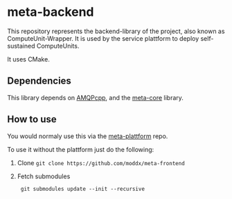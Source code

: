 # meta-backend

This repository represents the backend-library of the project, also known as ComputeUnit-Wrapper.
It is used by the service plattform to deploy self-sustained ComputeUnits.

It uses CMake.

## Dependencies
This library depends on [AMQPcpp](https://github.com/moddx/amqpcpp), 
and the [meta-core](https://github.com/moddx/meta-core) library.

## How to use
You would normaly use this via the [meta-plattform](https://github.com/moddx/meta-plattform) repo.

To use it without the plattform just do the following:

1. Clone `git clone https://github.com/moddx/meta-frontend`
2. Fetch submodules

        git submodules update --init --recursive

